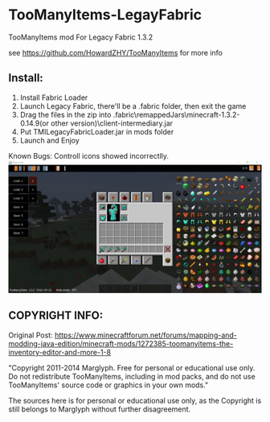 # TooManyItems-LegayFabric

TooManyItems mod For Legacy Fabric 1.3.2

see https://github.com/HowardZHY/TooManyItems for more info

## Install:
1. Install Fabric Loader
2. Launch Legacy Fabric, there'll be a .fabric folder, then exit the game
3. Drag the files in the zip into .fabric\remappedJars\minecraft-1.3.2-0.14.9(or other version)\client-intermediary.jar
4. Put TMILegacyFabricLoader.jar in mods folder
5. Launch and Enjoy

Known Bugs: Controll icons showed incorrectlly.
![image](https://github.com/HowardZHY/TooManyItems-LegacyFabric/blob/1.3.2/TMI1.3.2.png)

## COPYRIGHT INFO:
Original Post: https://www.minecraftforum.net/forums/mapping-and-modding-java-edition/minecraft-mods/1272385-toomanyitems-the-inventory-editor-and-more-1-8

"Copyright 2011-2014 Marglyph. Free for personal or educational use only. Do not redistribute TooManyItems, including in mod packs, and do not use TooManyItems' source code or graphics in your own mods."

The sources here is for personal or educational use only, as the Copyright is still belongs to Marglyph without further disagreement.
